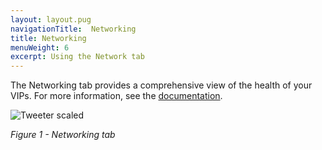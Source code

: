 ```yaml
---
layout: layout.pug
navigationTitle:  Networking
title: Networking
menuWeight: 6
excerpt: Using the Network tab
---
```


The Networking tab provides a comprehensive view of the health of your VIPs. For more information, see the [documentation](/1.11/networking/load-balancing-vips/virtual-ip-addresses/).

![Tweeter scaled](/1.11/img/networking-ee.png)

<p><i>Figure 1 - Networking tab</i></p>
